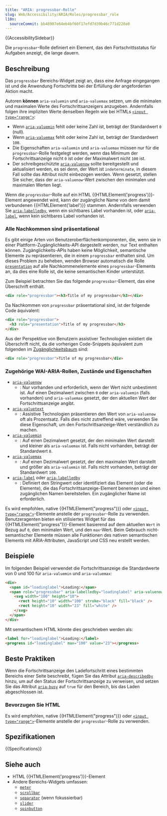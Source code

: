 ```yaml
---
title: "ARIA: progressbar-Rolle"
slug: Web/Accessibility/ARIA/Roles/progressbar_role
l10n:
  sourceCommit: bb48907e64eb4bf60f17efd7d39b46c771d220a0
---
```


{{AccessibilitySidebar}}

Die `progressbar`-Rolle definiert ein Element, das den Fortschrittsstatus für Aufgaben anzeigt, die lange dauern.

## Beschreibung

Das `progressbar` Bereichs-Widget zeigt an, dass eine Anfrage eingegangen ist und die Anwendung Fortschritte bei der Erfüllung der angeforderten Aktion macht.

Autoren **können** `aria-valuemin` und `aria-valuemax` setzen, um die minimalen und maximalen Werte des Fortschrittsanzeigers anzugeben. Andernfalls folgen ihre impliziten Werte denselben Regeln wie bei HTMLs [`<input type="range">`](/de/docs/Web/HTML/Element/input/range):

- Wenn [`aria-valuemin`](/de/docs/Web/Accessibility/ARIA/Attributes/aria-valuemin) fehlt oder keine Zahl ist, beträgt der Standardwert `0` (null).
- Wenn [`aria-valuemax`](/de/docs/Web/Accessibility/ARIA/Attributes/aria-valuemax) fehlt oder keine Zahl ist, beträgt der Standardwert `100`.
- Die Eigenschaften `aria-valuemin` und `aria-valuemax` müssen nur für die `progressbar`-Rolle festgelegt werden, wenn das Minimum der Fortschrittsanzeige nicht `0` ist oder der Maximalwert nicht `100` ist.
- Der schreibgeschützte [`aria-valuenow`](/de/docs/Web/Accessibility/ARIA/Attributes/aria-valuenow) sollte bereitgestellt und aktualisiert werden, es sei denn, der Wert ist `indeterminate`, in diesem Fall sollte das Attribut nicht einbezogen werden. Wenn gesetzt, stellen Sie sicher, dass der `aria-valuenow`-Wert zwischen den minimalen und maximalen Werten liegt.

Wenn die `progressbar`-Rolle auf ein HTML {{HTMLElement('progress')}}-Element angewendet wird, kann der zugängliche Name von dem damit verbundenen {{HTMLElement('label')}} stammen. Andernfalls verwenden Sie [`aria-labelledby`](/de/docs/Web/Accessibility/ARIA/Attributes/aria-labelledby), wenn ein sichtbares Label vorhanden ist, oder [`aria-label`](/de/docs/Web/Accessibility/ARIA/Attributes/aria-label), wenn kein sichtbares Label vorhanden ist.

### Alle Nachkommen sind präsentational

Es gibt einige Arten von Benutzeroberflächenkomponenten, die, wenn sie in einer Plattform-Zugänglichkeits-API dargestellt werden, nur Text enthalten können. Zugänglichkeits-APIs haben keine Möglichkeit, semantische Elemente zu repräsentieren, die in einem `progressbar` enthalten sind. Um dieses Problem zu beheben, wenden Browser automatisch die Rolle [`presentation`](/de/docs/Web/Accessibility/ARIA/Roles/presentation_role) auf alle Nachkommenelemente eines `progressbar`-Elements an, da dies eine Rolle ist, die keine semantischen Kinder unterstützt.

Zum Beispiel betrachten Sie das folgende `progressbar`-Element, das eine Überschrift enthält.

```html
<div role="progressbar"><h3>Title of my progressbar</h3></div>
```

Da Nachkommen von `progressbar` präsentational sind, ist der folgende Code äquivalent:

```html
<div role="progressbar">
  <h3 role="presentation">Title of my progressbar</h3>
</div>
```

Aus der Perspektive von Benutzern assistiver Technologien existiert die Überschrift nicht, da die vorherigen Code-Snippets äquivalent zum folgenden im [Zugänglichkeitsbaum](/de/docs/Glossary/Accessibility_tree) sind:

```html
<div role="progressbar">Title of my progressbar</div>
```

### Zugehörige WAI-ARIA-Rollen, Zustände und Eigenschaften

- [`aria-valuenow`](/de/docs/Web/Accessibility/ARIA/Attributes/aria-valuenow)
  - : Nur vorhanden und erforderlich, wenn der Wert nicht unbestimmt ist. Auf einen Dezimalwert zwischen `0` oder `aria-valuemin` (falls vorhanden) und `aria-valuemax` gesetzt, der den aktuellen Wert der Fortschrittsanzeige angibt.
- [`aria-valuetext`](/de/docs/Web/Accessibility/ARIA/Attributes/aria-valuetext)
  - : Assistive Technologien präsentieren den Wert von `aria-valuenow` oft als Prozentsatz. Falls dies nicht zutreffend wäre, verwenden Sie diese Eigenschaft, um den Fortschrittsanzeige-Wert verständlich zu machen.
- [`aria-valuemin`](/de/docs/Web/Accessibility/ARIA/Attributes/aria-valuemin)
  - : Auf einen Dezimalwert gesetzt, der den minimalen Wert darstellt und kleiner als `aria-valuemax` ist. Falls nicht vorhanden, beträgt der Standardwert `0`.
- [`aria-valuemax`](/de/docs/Web/Accessibility/ARIA/Attributes/aria-valuemax)
  - : Auf einen Dezimalwert gesetzt, der den maximalen Wert darstellt und größer als `aria-valuemin` ist. Falls nicht vorhanden, beträgt der Standardwert `100`.
- [`aria-label`](/de/docs/Web/Accessibility/ARIA/Attributes/aria-label) oder [`aria-labelledby`](/de/docs/Web/Accessibility/ARIA/Attributes/aria-labelledby)
  - : Definiert den Stringwert oder identifiziert das Element (oder die Elemente), die das Fortschrittsanzeige-Element benennen und einen zugänglichen Namen bereitstellen. Ein zugänglicher Name ist erforderlich.

Es wird empfohlen, native {{HTMLElement("progress")}} oder [`<input type="range">`](/de/docs/Web/HTML/Element/input/range)-Elemente anstelle der `progressbar`-Rolle zu verwenden. Benutzeragenten bieten ein stilisiertes Widget für das {{HTMLElement("progress")}}-Element basierend auf dem aktuellen `Wert` in Bezug auf `0`, den minimalen Wert, und den `max`-Wert. Beim Gebrauch nicht-semantischer Elemente müssen alle Funktionen des nativen semantischen Elements mit ARIA-Attributen, JavaScript und CSS neu erstellt werden.

## Beispiele

Im folgenden Beispiel verwendet die Fortschrittsanzeige die Standardwerte von 0 und 100 für `aria-valuemin` und `aria-valuemax`:

```html
<div>
  <span id="loadinglabel">Loading:</span>
  <span role="progressbar" aria-labelledby="loadinglabel" aria-valuenow="23">
    <svg width="100" height="10">
      <rect height="10" width="100" stroke="black" fill="black" />
      <rect height="10" width="23" fill="white" />
    </svg>
  </span>
</div>
```

Mit semantischem HTML könnte dies geschrieben werden als:

```html
<label for="loadinglabel">Loading:</label>
<progress id="loadinglabel" max="100" value="23"></progress>
```

## Beste Praktiken

Wenn die Fortschrittsanzeige den Ladefortschritt eines bestimmten Bereichs einer Seite beschreibt, fügen Sie das Attribut [`aria-describedby`](/de/docs/Web/Accessibility/ARIA/Attributes/aria-describedby) hinzu, um auf den Status der Fortschrittsanzeige zu verweisen, und setzen Sie das Attribut [`aria-busy`](/de/docs/Web/Accessibility/ARIA/Attributes/aria-busy) auf `true` für den Bereich, bis das Laden abgeschlossen ist.

### Bevorzugen Sie HTML

Es wird empfohlen, native {{HTMLElement("progress")}} oder [`<input type="range">`](/de/docs/Web/HTML/Element/input/range)-Elemente anstelle der `progressbar`-Rolle zu verwenden.

## Spezifikationen

{{Specifications}}

## Siehe auch

- HTML {{HTMLElement('progress')}}-Element
- Andere Bereichs-Widgets umfassen:
  - [`meter`](/de/docs/Web/Accessibility/ARIA/Roles/meter_role)
  - [`scrollbar`](/de/docs/Web/Accessibility/ARIA/Roles/scrollbar_role)
  - [`separator`](/de/docs/Web/Accessibility/ARIA/Roles/separator_role) (wenn fokussierbar)
  - [`slider`](/de/docs/Web/Accessibility/ARIA/Roles/slider_role)
  - [`spinbutton`](/de/docs/Web/Accessibility/ARIA/Roles/spinbutton_role)
